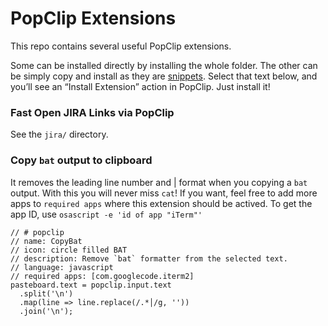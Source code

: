 # PopClip Extensions

This repo contains several useful PopClip extensions.

Some can be installed directly by installing the whole folder. The other can be simply copy and install as they are [snippets](https://github.com/pilotmoon/PopClip-Extensions/blob/master/README.md).
Select that text below, and you’ll see an “Install Extension” action in PopClip. Just install it!

###  Fast Open JIRA Links via PopClip

See the `jira/` directory.

### Copy `bat` output to clipboard

It removes the leading line number and | format when you copying a `bat` output. With this you will never miss `cat`!
If you want, feel free to add more apps to `required apps` where this extension should be actived.
To get the app ID, use `osascript -e 'id of app "iTerm"'`

```
// # popclip
// name: CopyBat
// icon: circle filled BAT
// description: Remove `bat` formatter from the selected text.
// language: javascript
// required apps: [com.googlecode.iterm2]
pasteboard.text = popclip.input.text
  .split('\n')
  .map(line => line.replace(/.*│/g, ''))
  .join('\n');
```
